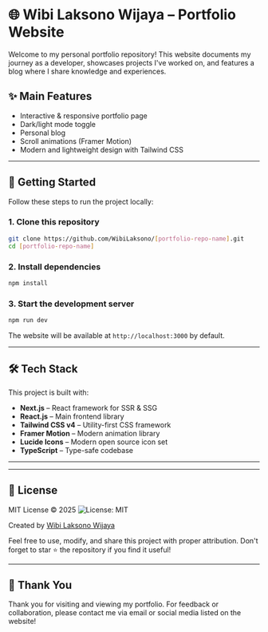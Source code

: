 # 🌐 Wibi Laksono Wijaya – Portfolio Website

Welcome to my personal portfolio repository!
This website documents my journey as a developer, showcases projects I've worked on, and features a blog where I share knowledge and experiences.

## ✨ Main Features

* Interactive & responsive portfolio page
* Dark/light mode toggle
* Personal blog
* Scroll animations (Framer Motion)
* Modern and lightweight design with Tailwind CSS

---

## 🚀 Getting Started

Follow these steps to run the project locally:

### 1. Clone this repository

```bash
git clone https://github.com/WibiLaksono/[portfolio-repo-name].git
cd [portfolio-repo-name]
```

### 2. Install dependencies

```bash
npm install
```

### 3. Start the development server

```bash
npm run dev
```

The website will be available at `http://localhost:3000` by default.

---

## 🛠️ Tech Stack

This project is built with:

* **Next.js** – React framework for SSR & SSG
* **React.js** – Main frontend library
* **Tailwind CSS v4** – Utility-first CSS framework
* **Framer Motion** – Modern animation library
* **Lucide Icons** – Modern open source icon set
* **TypeScript** – Type-safe codebase

---
---

## 📝 License

MIT License © 2025 ![License: MIT](https://img.shields.io/badge/License-MIT-yellow.svg)

Created by [Wibi Laksono Wijaya](https://wibilaksono.vercel.app)



Feel free to use, modify, and share this project with proper attribution. Don't forget to star ⭐ the repository if you find it useful!

---

## 🙌 Thank You

Thank you for visiting and viewing my portfolio.
For feedback or collaboration, please contact me via email or social media listed on the website!
